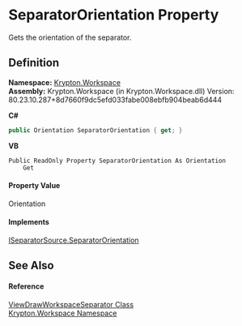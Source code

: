 # SeparatorOrientation Property


Gets the orientation of the separator.



## Definition
**Namespace:** <a href="0dbf488f-9676-a1e5-a949-1b4bcea03d52.md">Krypton.Workspace</a>  
**Assembly:** Krypton.Workspace (in Krypton.Workspace.dll) Version: 80.23.10.287+8d7660f9dc5efd033fabe008ebfb904beab6d444

**C#**
``` C#
public Orientation SeparatorOrientation { get; }
```
**VB**
``` VB
Public ReadOnly Property SeparatorOrientation As Orientation
	Get
```



#### Property Value
Orientation

#### Implements
<a href="3d8a8d67-9a94-2d3c-926c-5f5452bb74fb.md">ISeparatorSource.SeparatorOrientation</a>  


## See Also


#### Reference
<a href="701b6acf-2d03-204d-ee15-b30a2fc27af8.md">ViewDrawWorkspaceSeparator Class</a>  
<a href="0dbf488f-9676-a1e5-a949-1b4bcea03d52.md">Krypton.Workspace Namespace</a>  
